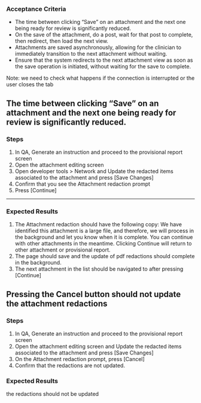 ### Acceptance Criteria  
- The time between clicking “Save” on an attachment and the next one being ready for review is significantly reduced.
- On the save of the attachment, do a post, wait for that post to complete, then redirect, then load the next view.
- Attachments are saved asynchronously, allowing for the clinician to immediately transition to the next attachment without waiting.
- Ensure that the system redirects to the next attachment view as soon as the save operation is initiated, without waiting for the save to complete.

Note: we need to check what happens if the connection is interrupted or the user closes the tab
## The time between clicking “Save” on an attachment and the next one being ready for review is significantly reduced.

### Steps
1. In QA, Generate an instruction and proceed to the provisional report screen
2. Open the attachment editing screen
3. Open developer tools > Network and Update the redacted items associated to the attachment and press [Save Changes]
4. Confirm that you see the Attachment redaction prompt
5. Press [Continue]

---

### Expected Results
1. The Attachment redaction should have the following copy:
	We have identified this attachment is a large file, and therefore, we will process in the background and let you know when it is complete. You can continue with other attachments in the meantime. Clicking Continue will return to other attachment or provisional report.
2. The page should save and the update of pdf redactions should complete in the background.
3. The next attachment in the list should be navigated to after pressing [Continue]

## Pressing the Cancel button should not update the attachment redactions

### Steps
1. In QA, Generate an instruction and proceed to the provisional report screen
2. Open the attachment editing screen and  Update the redacted items associated to the attachment and press [Save Changes]
3. On the Attachment redaction prompt, press [Cancel]
4. Confirm that the redactions are not updated.

### Expected Results
the redactions should not be updated




